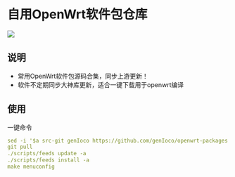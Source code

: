 # 自用OpenWrt软件包仓库

<img src="https://v2.jinrishici.com/one.svg?font-size=24&spacing=2&color=Black">

## 说明

* 常用OpenWrt软件包源码合集，同步上游更新！
* 软件不定期同步大神库更新，适合一键下载用于openwrt编译

## 使用

一键命令
```yaml
sed -i '$a src-git genIoco https://github.com/genIoco/openwrt-packages' feeds.conf.default
git pull
./scripts/feeds update -a
./scripts/feeds install -a
make menuconfig
```
